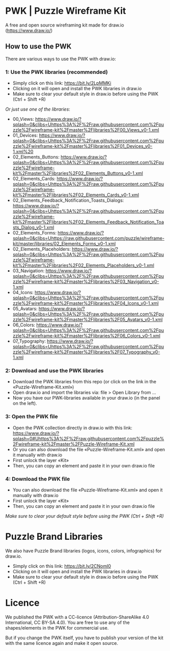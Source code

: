 # PWK | Puzzle Wireframe Kit

A free and open source wireframing kit made for draw.io (https://www.draw.io/)

## How to use the PWK

There are various ways to use the PWK with draw.io:

### 1: Use the PWK libraries (recommended)
* Simply click on this link: https://bit.ly/2LpMMKi
* Clicking on it will open and install the PWK libraries in draw.io
* Make sure to clear your default style in draw.io before using the PWK (Ctrl + Shift +R)

*Or just use one of the libraries*:
* 00_Views: https://www.draw.io/?splash=0&clibs=Uhttps%3A%2F%2Fraw.githubusercontent.com%2Fpuzzle%2Fwireframe-kit%2Fmaster%2Flibraries%2F00_Views_v0-1.xml
* 01_Devices: https://www.draw.io/?splash=0&clibs=Uhttps%3A%2F%2Fraw.githubusercontent.com%2Fpuzzle%2Fwireframe-kit%2Fmaster%2Flibraries%2F01_Devices_v0-1.xml%20
* 02_Elements_Buttons: https://www.draw.io/?splash=0&clibs=Uhttps%3A%2F%2Fraw.githubusercontent.com%2Fpuzzle%2Fwireframe-kit%2Fmaster%2Flibraries%2F02_Elements_Buttons_v0-1.xml
* 02_Elements_Cards: https://www.draw.io/?splash=0&clibs=Uhttps%3A%2F%2Fraw.githubusercontent.com%2Fpuzzle%2Fwireframe-kit%2Fmaster%2Flibraries%2F02_Elements_Cards_v0-1.xml
* 02_Elements_Feedback_Notification_Toasts_Dialogs: https://www.draw.io/?splash=0&clibs=Uhttps%3A%2F%2Fraw.githubusercontent.com%2Fpuzzle%2Fwireframe-kit%2Fmaster%2Flibraries%2F02_Elements_Feedback_Notification_Toasts_Dialog_v0-1.xml
* 02_Elements_Forms: https://www.draw.io/?splash=0&clibs=Uhttps://raw.githubusercontent.com/puzzle/wireframe-kit/master/libraries/02_Elements_Forms_v0-1.xml
* 02_Elements_Placeholders: https://www.draw.io/?splash=0&clibs=Uhttps%3A%2F%2Fraw.githubusercontent.com%2Fpuzzle%2Fwireframe-kit%2Fmaster%2Flibraries%2F02_Elements_Placeholders_v0-1.xml
* 03_Navigation: https://www.draw.io/?splash=0&clibs=Uhttps%3A%2F%2Fraw.githubusercontent.com%2Fpuzzle%2Fwireframe-kit%2Fmaster%2Flibraries%2F03_Navigation_v0-1.xml
* 04_Icons: https://www.draw.io/?splash=0&clibs=Uhttps%3A%2F%2Fraw.githubusercontent.com%2Fpuzzle%2Fwireframe-kit%2Fmaster%2Flibraries%2F04_Icons_v0-1.xml
* 05_Avatars: https://www.draw.io/?splash=0&clibs=Uhttps%3A%2F%2Fraw.githubusercontent.com%2Fpuzzle%2Fwireframe-kit%2Fmaster%2Flibraries%2F05_Avatars_v0-1.xml
* 06_Colors: https://www.draw.io/?splash=0&clibs=Uhttps%3A%2F%2Fraw.githubusercontent.com%2Fpuzzle%2Fwireframe-kit%2Fmaster%2Flibraries%2F06_Colors_v0-1.xml
* 07_Typography: https://www.draw.io/?splash=0&clibs=Uhttps%3A%2F%2Fraw.githubusercontent.com%2Fpuzzle%2Fwireframe-kit%2Fmaster%2Flibraries%2F07_Typography_v0-1.xml

### 2: Download and use the PWK libraries
* Download the PWK libraries from this repo (or click on the link in the «Puzzle-Wireframe-Kit.xml»)
* Open draw.io and import the libraries via: file > Open Library from …
* Now you have our PWK-libraries available in your draw.io (in the panel on the left).

### 3: Open the PWK file
* Open the PWK collection directly in draw.io with this link: https://www.draw.io/?splash=0#Uhttps%3A%2F%2Fraw.githubusercontent.com%2Fpuzzle%2Fwireframe-kit%2Fmaster%2FPuzzle-Wireframe-Kit.xml
* Or you can also download the file «Puzzle-Wireframe-Kit.xml» and open it manually with draw.io
* First unlock the layer «Kit»
* Then, you can copy an element and paste it in your own draw.io file

### 4: Download the PWK file
* You can also download the file «Puzzle-Wireframe-Kit.xml» and open it manually with draw.io
* First unlock the layer «Kit»
* Then, you can copy an element and paste it in your own draw.io file

*Make sure to clear your default style before using the PWK (Ctrl + Shift +R)*

# Puzzle Brand Libraries

We also have Puzzle Brand libraries (logos, icons, colors, infographics) for draw.io. 
* Simply click on this link: https://bit.ly/2CNomI0
* Clicking on it will open and install the PWK libraries in draw.io
* Make sure to clear your default style in draw.io before using the PWK (Ctrl + Shift +R)

# Licence
We published the PWK with a CC-licence (Attribution-ShareAlike 4.0 International, CC BY-SA 4.0). You are free to use any of the shapes/elements in the PWK for commercial use.

But if you change the PWK itself, you have to publish your version of the kit with the same licence again and make it open source.
